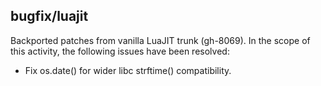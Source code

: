 ## bugfix/luajit

Backported patches from vanilla LuaJIT trunk (gh-8069). In the scope of this
activity, the following issues have been resolved:

* Fix os.date() for wider libc strftime() compatibility.
